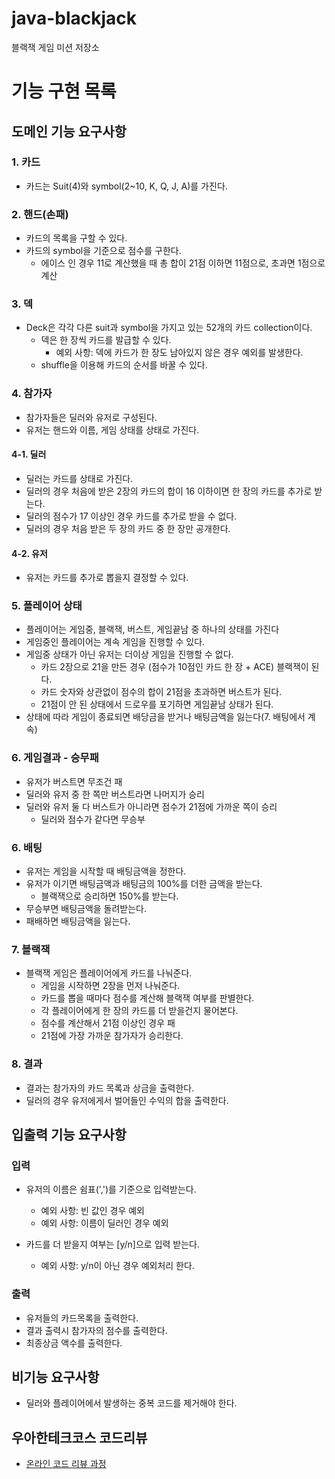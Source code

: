 # java-blackjack
블랙잭 게임 미션 저장소

# 기능 구현 목록
## 도메인 기능 요구사항
### 1. 카드
- 카드는 Suit(4)와 symbol(2~10, K, Q, J, A)를 가진다.

### 2. 핸드(손패)
- 카드의 목록을 구할 수 있다.
- 카드의 symbol을 기준으로 점수를 구한다.
  - 에이스 인 경우 11로 계산했을 때 총 합이 21점 이하면 11점으로, 초과면 1점으로 계산
  
### 3. 덱
- Deck은 각각 다른 suit과 symbol을 가지고 있는 52개의 카드 collection이다.
  - 덱은 한 장씩 카드를 발급할 수 있다.
    - 예외 사항: 덱에 카드가 한 장도 남아있지 않은 경우 예외를 발생한다.
  - shuffle을 이용해 카드의 순서를 바꿀 수 있다.

### 4. 참가자
- 참가자들은 딜러와 유저로 구성된다.
- 유저는 핸드와 이름, 게임 상태를 상태로 가진다.

#### 4-1. 딜러
- 딜러는 카드를 상태로 가진다.
- 딜러의 경우 처음에 받은 2장의 카드의 합이 16 이하이면 한 장의 카드를 추가로 받는다.
- 딜러의 점수가 17 이상인 경우 카드를 추가로 받을 수 없다.
- 딜러의 경우 처음 받은 두 장의 카드 중 한 장만 공개한다.
    
#### 4-2. 유저
- 유저는 카드를 추가로 뽑을지 결정할 수 있다.

### 5. 플레이어 상태
- 플레이어는 게임중, 블랙잭, 버스트, 게임끝남 중 하나의 상태를 가진다
- 게임중인 플레이어는 계속 게임을 진행할 수 있다.
- 게임중 상태가 아닌 유저는 더이상 게임을 진행할 수 없다.
  - 카드 2장으로 21을 만든 경우 (점수가 10점인 카드 한 장 + ACE) 블랙잭이 된다.
  - 카드 숫자와 상관없이 점수의 합이 21점을 초과하면 버스트가 된다.
  - 21점이 안 된 상태에서 드로우를 포기하면 게임끝남 상태가 된다.
- 상태에 따라 게임이 종료되면 배당금을 받거나 배팅금액을 잃는다(7. 배팅에서 계속)

### 6. 게임결과 - 승무패
- 유저가 버스트면 무조건 패
- 딜러와 유저 중 한 쪽만 버스트라면 나머지가 승리
- 딜러와 유저 둘 다 버스트가 아니라면 점수가 21점에 가까운 쪽이 승리
  - 딜러와 점수가 같다면 무승부
  
### 6. 배팅
- 유저는 게임을 시작할 때 배팅금액을 정한다.
- 유저가 이기면 배팅금액과 배팅금의 100%를 더한 금액을 받는다.
  - 블랙잭으로 승리하면 150%를 받는다.
- 무승부면 배팅금액을 돌려받는다.  
- 패배하면 배팅금액을 잃는다.

### 7. 블랙잭
- 블랙잭 게임은 플레이어에게 카드를 나눠준다.
  - 게임을 시작하면 2장을 먼저 나눠준다.
  - 카드를 뽑을 때마다 점수를 계산해 블랙잭 여부를 판별한다.
  - 각 플레이어에게 한 장의 카드를 더 받을건지 물어본다.  
  - 점수를 계산해서 21점 이상인 경우 패
  - 21점에 가장 가까운 참가자가 승리한다.

### 8. 결과
- 결과는 참가자의 카드 목록과 상금을 출력한다.
- 딜러의 경우 유저에게서 벌어들인 수익의 합을 출력한다. 
  
## 입출력 기능 요구사항
### 입력
- 유저의 이름은 쉼표(',')를 기준으로 입력받는다.
  - 예외 사항: 빈 값인 경우 예외
  - 예외 사항: 이름이 딜러인 경우 예외
    
- 카드를 더 받을지 여부는 [y/n]으로 입력 받는다.
  - 예외 사항: y/n이 아닌 경우 예외처리 한다.

### 출력
- 유저들의 카드목록을 출력한다.
- 결과 출력시 참가자의 점수를 출력한다.
- 최종상금 액수를 출력한다.

## 비기능 요구사항
- 딜러와 플레이어에서 발생하는 중복 코드를 제거해야 한다.

## 우아한테크코스 코드리뷰
* [온라인 코드 리뷰 과정](https://github.com/woowacourse/woowacourse-docs/blob/master/maincourse/README.md)